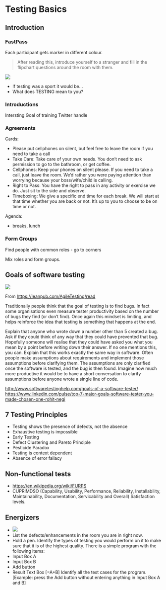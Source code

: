 # Testing Basics

## Introduction

### FastPass

Each participant gets marker in different colour.

> After reading this, introduce yourself to a stranger and fill in the flipchart questions around the room with them.

![](https://leanpub.com/site_images/AgileTesting/FastPass.jpg)

* If testing was a sport it would be...
* What does TESTING mean to you?

### Introductions

Intersting
Goal of training
Twitter handle

### Agreements 

Cards:
* Please put cellphones on silent, but feel free to leave the room if you need to take a call
* Take Care: Take care of your own needs. You don’t need to ask permission to go to the bathroom, or get coffee.
* Cellphones: Keep your phones on silent please. If you need to take a call, just leave the room. We’d rather you were paying attention than worrying because your boss/wife/child is calling.
* Right to Pass: You have the right to pass in any activity or exercise we do. Just sit to the side and observe.
* Timeboxing: We give a specific end time for each break. We will start at that time whether you are back or not. It’s up to you to choose to be on time or not.

Agenda:
* breaks, lunch

### Form Groups

Find people with common roles - go to corners

Mix roles and form groups.


##	Goals of software testing

![](https://leanpub.com/site_images/AgileTesting/TestingManifestoSlide.jpg)

From https://leanpub.com/AgileTesting/read

Traditionally people think that the goal of testing is to find bugs. In fact some organisations even measure tester productivity based on the number of bugs they find (or don’t find). Once again this mindset is limiting, and helps reinforce the idea that testing is something that happens at the end.

Explain that anyone who wrote down a number other than 5 created a bug. Ask if they could think of any way that they could have prevented that bug. Hopefully someone will realise that they could have asked you what you mean by a point before writing down their answer. If no one mentions this, you can. Explain that this works exactly the same way in software. Often people make assumptions about requirements and implement those assumptions before clarifying them. The assumptions are only clarified once the software is tested, and the bug is then found. Imagine how much more productive it would be to have a short conversation to clarify assumptions before anyone wrote a single line of code.

http://www.softwaretestinghelp.com/goals-of-a-software-tester/
https://www.linkedin.com/pulse/top-7-major-goals-software-tester-you-made-chosen-one-rohit-negi

## 7 Testing Principles

* Testing shows the presence of defects, not the absence
* Exhaustive testing is impossible
* Early Testing
* Defect Clustering and Pareto Principle
* Pesticide Paradox
* Testing is context dependent
* Absence of error fallacy

## Non-functional tests

* https://en.wikipedia.org/wiki/FURPS
* CUPRIMDSO (Capability, Usability, Performance, Reliability, Installability, Maintainability, Documentation, Servicability and Overall) Satisfaction levels.

## Energizers

* ![](http://softwaretestingfundamentals.com/wp-content/uploads/2010/12/google_defects.jpg)
* List the defects/enhancements in the room you are in right now. 
* Hold a pen. Identify the types of testing you would perform on it to make sure that it is of the highest quality. There is a simple program with the following items:
 * Input Box A
 * Input Box B
 * Add button
 * Result Text Box [=A+B]
 Identify all the test cases for the program. [Example: press the Add button without entering anything in Input Box A and B]

